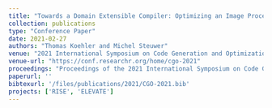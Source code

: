 ```yaml
---
title: "Towards a Domain Extensible Compiler: Optimizing an Image Processing Pipeline on mobile CPUs"
collection: publications
type: "Conference Paper"
date: 2021-02-27
authors: "Thomas Koehler and Michel Steuwer"
venue: "2021 International Symposium on Code Generation and Optimization (CGO)"
venue-url: "https://conf.researchr.org/home/cgo-2021"
proceedings: "Proceedings of the 2021 International Symposium on Code Generation and Optimization, CGO 2021, February 27 - March 3, 2021"
paperurl: ''
bibtexurl: '/files/publications/2021/CGO-2021.bib'
projects: ['RISE', 'ELEVATE']
---
```

